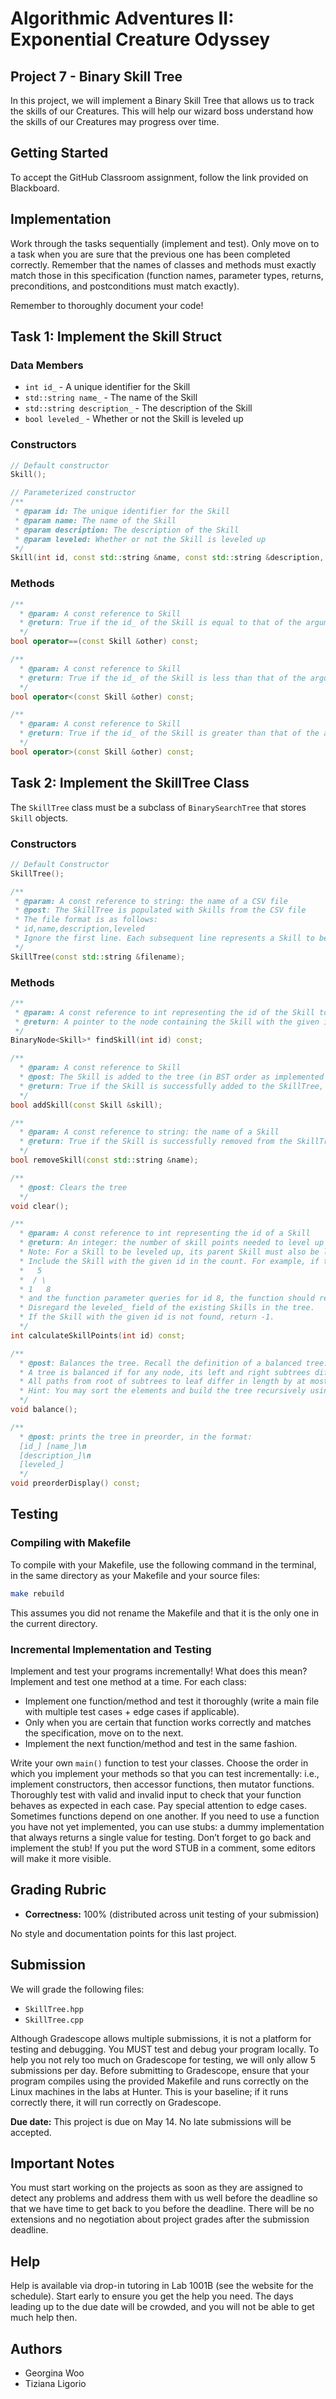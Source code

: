 # Algorithmic Adventures II: Exponential Creature Odyssey

## Project 7 - Binary Skill Tree

In this project, we will implement a Binary Skill Tree that allows us to track the skills of our Creatures. This will help our wizard boss understand how the skills of our Creatures may progress over time.

## Getting Started

To accept the GitHub Classroom assignment, follow the link provided on Blackboard.

## Implementation

Work through the tasks sequentially (implement and test). Only move on to a task when you are sure that the previous one has been completed correctly. Remember that the names of classes and methods must exactly match those in this specification (function names, parameter types, returns, preconditions, and postconditions must match exactly).

Remember to thoroughly document your code!

## Task 1: Implement the Skill Struct

### Data Members

- `int id_` - A unique identifier for the Skill
- `std::string name_` - The name of the Skill
- `std::string description_` - The description of the Skill
- `bool leveled_` - Whether or not the Skill is leveled up

### Constructors

```cpp
// Default constructor
Skill();

// Parameterized constructor
/**
 * @param id: The unique identifier for the Skill
 * @param name: The name of the Skill
 * @param description: The description of the Skill
 * @param leveled: Whether or not the Skill is leveled up
 */
Skill(int id, const std::string &name, const std::string &description, bool leveled);
```

### Methods

```cpp
/**
  * @param: A const reference to Skill 
  * @return: True if the id_ of the Skill is equal to that of the argument, false otherwise
  */
bool operator==(const Skill &other) const;

/**
  * @param: A const reference to Skill 
  * @return: True if the id_ of the Skill is less than that of the argument, false otherwise
  */
bool operator<(const Skill &other) const;

/**
  * @param: A const reference to Skill 
  * @return: True if the id_ of the Skill is greater than that of the argument, false otherwise
  */
bool operator>(const Skill &other) const;
```

## Task 2: Implement the SkillTree Class

The `SkillTree` class must be a subclass of `BinarySearchTree` that stores `Skill` objects.

### Constructors

```cpp
// Default Constructor
SkillTree();

/**
 * @param: A const reference to string: the name of a CSV file
 * @post: The SkillTree is populated with Skills from the CSV file
 * The file format is as follows:
 * id,name,description,leveled
 * Ignore the first line. Each subsequent line represents a Skill to be added to the SkillTree.
 */
SkillTree(const std::string &filename);
```

### Methods

```cpp
/**
 * @param: A const reference to int representing the id of the Skill to be found
 * @return: A pointer to the node containing the Skill with the given id, or nullptr if the Skill is not found
 */
BinaryNode<Skill>* findSkill(int id) const;

/**
  * @param: A const reference to Skill 
  * @post: The Skill is added to the tree (in BST order as implemented in the base class) only if it was not already in the tree. Note that all comparisons are id-based as implemented by the Skill comparison operators.
  * @return: True if the Skill is successfully added to the SkillTree, false otherwise
  */
bool addSkill(const Skill &skill);

/**
  * @param: A const reference to string: the name of a Skill
  * @return: True if the Skill is successfully removed from the SkillTree, false otherwise
  */
bool removeSkill(const std::string &name);

/**
  * @post: Clears the tree
  */
void clear();

/**
  * @param: A const reference to int representing the id of a Skill
  * @return: An integer: the number of skill points needed to level up the Skill with the given id, starting from the root (i.e. the number of nodes from root to the given Skill).
  * Note: For a Skill to be leveled up, its parent Skill must also be leveled up, thus the Skill points are the number of Skills that must be leveled up before and including the Skill with the given id.
  * Include the Skill with the given id in the count. For example, if the tree contains the following Skills (represented by their ids):
  *   5
  *  / \
  * 1   8
  * and the function parameter queries for id 8, the function should return 2.
  * Disregard the leveled_ field of the existing Skills in the tree.
  * If the Skill with the given id is not found, return -1.
  */
int calculateSkillPoints(int id) const;

/**
  * @post: Balances the tree. Recall the definition of a balanced tree:
  * A tree is balanced if for any node, its left and right subtrees differ in height by no more than 1. 
  * All paths from root of subtrees to leaf differ in length by at most 1
  * Hint: You may sort the elements and build the tree recursively using a divide and conquer approach      
  */
void balance();

/**
  * @post: prints the tree in preorder, in the format:
  [id_] [name_]\n
  [description_]\n 
  [leveled_]
  */
void preorderDisplay() const;
```

## Testing

### Compiling with Makefile

To compile with your Makefile, use the following command in the terminal, in the same directory as your Makefile and your source files:

```bash
make rebuild
```

This assumes you did not rename the Makefile and that it is the only one in the current directory.

### Incremental Implementation and Testing

Implement and test your programs incrementally! What does this mean? Implement and test one method at a time. For each class:

- Implement one function/method and test it thoroughly (write a main file with multiple test cases + edge cases if applicable).
- Only when you are certain that function works correctly and matches the specification, move on to the next.
- Implement the next function/method and test in the same fashion.

Write your own `main()` function to test your classes. Choose the order in which you implement your methods so that you can test incrementally: i.e., implement constructors, then accessor functions, then mutator functions. Thoroughly test with valid and invalid input to check that your function behaves as expected in each case. Pay special attention to edge cases. Sometimes functions depend on one another. If you need to use a function you have not yet implemented, you can use stubs: a dummy implementation that always returns a single value for testing. Don’t forget to go back and implement the stub! If you put the word STUB in a comment, some editors will make it more visible.

## Grading Rubric

- **Correctness:** 100% (distributed across unit testing of your submission)

No style and documentation points for this last project.

## Submission

We will grade the following files:

- `SkillTree.hpp`
- `SkillTree.cpp`

Although Gradescope allows multiple submissions, it is not a platform for testing and debugging. You MUST test and debug your program locally. To help you not rely too much on Gradescope for testing, we will only allow 5 submissions per day. Before submitting to Gradescope, ensure that your program compiles using the provided Makefile and runs correctly on the Linux machines in the labs at Hunter. This is your baseline; if it runs correctly there, it will run correctly on Gradescope.

**Due date:** This project is due on May 14. No late submissions will be accepted.

## Important Notes

You must start working on the projects as soon as they are assigned to detect any problems and address them with us well before the deadline so that we have time to get back to you before the deadline. There will be no extensions and no negotiation about project grades after the submission deadline.

## Help

Help is available via drop-in tutoring in Lab 1001B (see the website for the schedule). Start early to ensure you get the help you need. The days leading up to the due date will be crowded, and you will not be able to get much help then.

## Authors

- Georgina Woo
- Tiziana Ligorio
